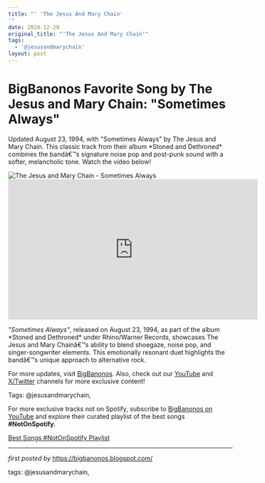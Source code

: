 ```yaml
---
title: "' 'The Jesus And Mary Chain'
'"
date: 2024-12-29
original_title: "'The Jesus And Mary Chain'"
tags:
  - '@jesusandmarychain'
layout: post
---
```

<!-- Title of the Post -->
<h1 >BigBanonos Favorite Song by The Jesus and Mary Chain: "Sometimes Always"</h1> <!-- Introductory Text -->
<p >Updated August 23, 1994, with "Sometimes Always" by The Jesus and Mary Chain. This classic track from their album *Stoned and Dethroned* combines the bandâ€™s signature noise pop and post-punk sound with a softer, melancholic tone. Watch the video below!</p> <!-- Featured Image -->
<div > <img src="https://i.scdn.co/image/ab6761610000e5ebf598fce956e0bd62981cb202" alt="The Jesus and Mary Chain - Sometimes Always" />
</div> <!-- YouTube Video Embed -->
<div > <iframe width="560" height="315" src="https://www.youtube.com/embed/hziSE3dmrks" frameborder="0" allowfullscreen></iframe>
</div> <!-- Song Information -->
<div > <p><em>"Sometimes Always"</em>, released on August 23, 1994, as part of the album *Stoned and Dethroned* under Rhino/Warner Records, showcases The Jesus and Mary Chainâ€™s ability to blend shoegaze, noise pop, and singer-songwriter elements. This emotionally resonant duet highlights the bandâ€™s unique approach to alternative rock.</p>
</div> <!-- Footer Links -->
<div > <p>For more updates, visit <a href="https://bigbanonos.blogspot.com/" target="_blank">BigBanonos</a>. Also, check out our <a href="https://www.youtube.com/@BigBanonos" target="_blank">YouTube</a> and <a href="https://x.com/bigbanonos" target="_blank">X/Twitter</a> channels for more exclusive content!</p>
</div> <!-- Tags -->
<p >Tags: @jesusandmarychain,</p>


<!--Subscribe and Playlist Links-->
<div>
    <p>For more exclusive tracks not on Spotify, subscribe to <a href="https://www.youtube.com/@BigBanonos" target="_blank">BigBanonos on YouTube</a> and explore their curated playlist of the best songs <strong>#NotOnSpotify</strong>.</p>
    <p><a href="https://www.youtube.com/playlist?list=PLtuNtuTatqI0kFahUCbtbfenC_ET5O_tr" target="_blank">Best Songs #NotOnSpotify Playlist<br /></a></p></div>

<hr />

<p><em>first posted by</em> <a href="https://bigbanonos.blogspot.com/" rel="noopener" target="_new">https://bigbanonos.blogspot.com/</a></p>

<p>tags: @jesusandmarychain,</p>
